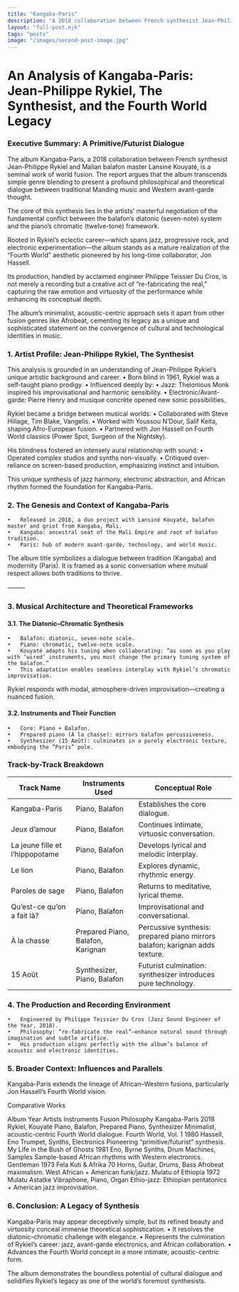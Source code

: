 ```yaml
---
title: "Kangaba-Paris"
description: "A 2018 collaboration between French synthesist Jean-Philippe Rykiel and Malian balafon master Lansiné Kouyaté"
layout: "full-post.njk"
tags: "posts"
image: "/images/second-post-image.jpg"
---
```

# An Analysis of Kangaba-Paris: Jean-Philippe Rykiel, The Synthesist, and the Fourth World Legacy

### Executive Summary: A Primitive/Futurist Dialogue

The album Kangaba-Paris, a 2018 collaboration between French synthesist Jean-Philippe Rykiel and Malian balafon master Lansiné Kouyaté, is a seminal work of world fusion. The report argues that the album transcends simple genre blending to present a profound philosophical and theoretical dialogue between traditional Manding music and Western avant-garde thought.

The core of this synthesis lies in the artists’ masterful negotiation of the fundamental conflict between the balafon’s diatonic (seven-note) system and the piano’s chromatic (twelve-tone) framework.

Rooted in Rykiel’s eclectic career—which spans jazz, progressive rock, and electronic experimentation—the album stands as a mature realization of the “Fourth World” aesthetic pioneered by his long-time collaborator, Jon Hassell.

Its production, handled by acclaimed engineer Philippe Teissier Du Cros, is not merely a recording but a creative act of “re-fabricating the real,” capturing the raw emotion and virtuosity of the performance while enhancing its conceptual depth.

The album’s minimalist, acoustic-centric approach sets it apart from other fusion genres like Afrobeat, cementing its legacy as a unique and sophisticated statement on the convergence of cultural and technological identities in music.

### 1. Artist Profile: Jean-Philippe Rykiel, The Synthesist

This analysis is grounded in an understanding of Jean-Philippe Rykiel’s unique artistic background and career.
	•	Born blind in 1961, Rykiel was a self-taught piano prodigy.
	•	Influenced deeply by:
	•	Jazz: Thelonious Monk inspired his improvisational and harmonic sensibility.
	•	Electronic/Avant-garde: Pierre Henry and musique concrète opened new sonic possibilities.

Rykiel became a bridge between musical worlds:
	•	Collaborated with Steve Hillage, Tim Blake, Vangelis.
	•	Worked with Youssou N’Dour, Salif Keita, shaping Afro-European fusion.
	•	Partnered with Jon Hassell on Fourth World classics (Power Spot, Surgeon of the Nightsky).

His blindness fostered an intensely aural relationship with sound:
	•	Operated complex studios and synths non-visually.
	•	Critiqued over-reliance on screen-based production, emphasizing instinct and intuition.

This unique synthesis of jazz harmony, electronic abstraction, and African rhythm formed the foundation for Kangaba-Paris.



### 2. The Genesis and Context of Kangaba-Paris
	•	Released in 2018, a duo project with Lansiné Kouyaté, balafon master and griot from Kangaba, Mali.
	•	Kangaba: ancestral seat of the Mali Empire and root of balafon tradition.
	•	Paris: hub of modern avant-garde, technology, and world music.

The album title symbolizes a dialogue between tradition (Kangaba) and modernity (Paris). It is framed as a sonic conversation where mutual respect allows both traditions to thrive.

⸻

### 3. Musical Architecture and Theoretical Frameworks

#### 3.1. The Diatonic–Chromatic Synthesis
	•	Balafon: diatonic, seven-note scale.
	•	Piano: chromatic, twelve-note scale.
	•	Kouyaté adapts his tuning when collaborating: “as soon as you play with ‘wired’ instruments, you must change the primary tuning system of the balafon.”
	•	This adaptation enables seamless interplay with Rykiel’s chromatic improvisation.

Rykiel responds with modal, atmosphere-driven improvisation—creating a nuanced fusion.

#### 3.2. Instruments and Their Function
	•	Core: Piano + Balafon.
	•	Prepared piano (À la chasse): mirrors balafon percussiveness.
	•	Synthesizer (15 Août): culminates in a purely electronic texture, embodying the “Paris” pole.

### Track-by-Track Breakdown

| Track Name                   | Instruments Used                          | Conceptual Role                                                     |
|------------------------------|-------------------------------------------|---------------------------------------------------------------------|
| Kangaba-Paris                | Piano, Balafon                            | Establishes the core dialogue.                                      |
| Jeux d’amour                 | Piano, Balafon                            | Continues intimate, virtuosic conversation.                         |
| La jeune fille et l’hippopotame | Piano, Balafon                         | Develops lyrical and melodic interplay.                             |
| Le lion                      | Piano, Balafon                            | Explores dynamic, rhythmic energy.                                  |
| Paroles de sage              | Piano, Balafon                            | Returns to meditative, lyrical theme.                               |
| Qu’est-ce qu’on a fait là?   | Piano, Balafon                            | Improvisational and conversational.                                 |
| À la chasse                  | Prepared Piano, Balafon, Karignan         | Percussive synthesis: prepared piano mirrors balafon; karignan adds texture. |
| 15 Août                      | Synthesizer, Piano, Balafon               | Futurist culmination: synthesizer introduces pure technology.       |

### 4. The Production and Recording Environment
	•	Engineered by Philippe Teissier Du Cros (Jazz Sound Engineer of the Year, 2018).
	•	Philosophy: “re-fabricate the real”—enhance natural sound through imagination and subtle artifice.
	•	His production aligns perfectly with the album’s balance of acoustic and electronic identities.



### 5. Broader Context: Influences and Parallels

Kangaba-Paris extends the lineage of African–Western fusions, particularly Jon Hassell’s Fourth World vision.

Comparative Works

Album	Year	Artists	Instruments	Fusion Philosophy
Kangaba-Paris	2018	Rykiel, Kouyaté	Piano, Balafon, Prepared Piano, Synthesizer	Minimalist, acoustic-centric Fourth World dialogue.
Fourth World, Vol. 1	1980	Hassell, Eno	Trumpet, Synths, Electronics	Pioneering “primitive/futurist” synthesis.
My Life in the Bush of Ghosts	1981	Eno, Byrne	Synths, Drum Machines, Samples	Sample-based African rhythms with Western electronics.
Gentleman	1973	Fela Kuti & Afrika 70	Horns, Guitar, Drums, Bass	Afrobeat maximalism: West African + American funk/jazz.
Mulatu of Ethiopia	1972	Mulatu Astatke	Vibraphone, Piano, Organ	Ethio-jazz: Ethiopian pentatonics + American jazz improvisation.

### 6. Conclusion: A Legacy of Synthesis

Kangaba-Paris may appear deceptively simple, but its refined beauty and virtuosity conceal immense theoretical sophistication.
	•	It resolves the diatonic–chromatic challenge with elegance.
	•	Represents the culmination of Rykiel’s career: jazz, avant-garde electronics, and African collaboration.
	•	Advances the Fourth World concept in a more intimate, acoustic-centric form.

The album demonstrates the boundless potential of cultural dialogue and solidifies Rykiel’s legacy as one of the world’s foremost synthesists.